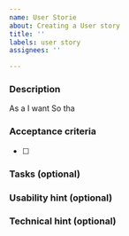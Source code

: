 ```yaml
---
name: User Storie
about: Creating a User story
title: ''
labels: user story
assignees: ''

---
```


### Description

As a
I want
So tha

### Acceptance criteria

- [ ]

### Tasks (optional)

### Usability hint (optional)

### Technical hint (optional)
